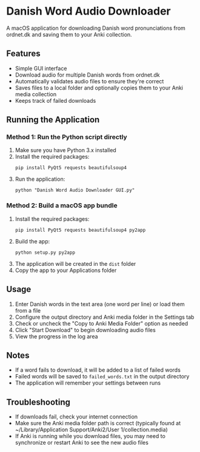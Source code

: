 # Danish Word Audio Downloader

A macOS application for downloading Danish word pronunciations from ordnet.dk and saving them to your Anki collection.

## Features

- Simple GUI interface
- Download audio for multiple Danish words from ordnet.dk
- Automatically validates audio files to ensure they're correct
- Saves files to a local folder and optionally copies them to your Anki media collection
- Keeps track of failed downloads

## Running the Application

### Method 1: Run the Python script directly

1. Make sure you have Python 3.x installed
2. Install the required packages:
   ```
   pip install PyQt5 requests beautifulsoup4
   ```
3. Run the application:
   ```
   python "Danish Word Audio Downloader GUI.py"
   ```

### Method 2: Build a macOS app bundle

1. Install the required packages:
   ```
   pip install PyQt5 requests beautifulsoup4 py2app
   ```
2. Build the app:
   ```
   python setup.py py2app
   ```
3. The application will be created in the `dist` folder
4. Copy the app to your Applications folder

## Usage

1. Enter Danish words in the text area (one word per line) or load them from a file
2. Configure the output directory and Anki media folder in the Settings tab
3. Check or uncheck the "Copy to Anki Media Folder" option as needed
4. Click "Start Download" to begin downloading audio files
5. View the progress in the log area

## Notes

- If a word fails to download, it will be added to a list of failed words
- Failed words will be saved to `failed_words.txt` in the output directory
- The application will remember your settings between runs

## Troubleshooting

- If downloads fail, check your internet connection
- Make sure the Anki media folder path is correct (typically found at ~/Library/Application Support/Anki2/User 1/collection.media)
- If Anki is running while you download files, you may need to synchronize or restart Anki to see the new audio files
